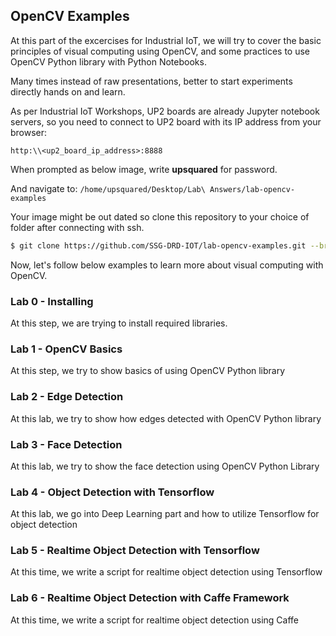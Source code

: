## OpenCV Examples 

At this part of the excercises for Industrial IoT, we will try to cover the basic principles of visual computing using OpenCV, and some practices to use OpenCV Python library with Python Notebooks.

Many times instead of raw presentations, better to start experiments directly hands on and learn.

As per Industrial IoT Workshops, UP2 boards are already Jupyter notebook servers, so you need to connect to UP2 board with its IP address from your browser:
```
http:\\<up2_board_ip_address>:8888
```
When prompted as below image, write **upsquared** for password.

And navigate to: ```/home/upsquared/Desktop/Lab\ Answers/lab-opencv-examples```

Your image might be out dated so clone this repository to your choice of folder after connecting with ssh.

```bash
$ git clone https://github.com/SSG-DRD-IOT/lab-opencv-examples.git --branch milano-workshop
```

Now, let's follow below examples to learn more about visual computing with OpenCV.

### Lab 0 - Installing 

At this step, we are trying to install required libraries.

### Lab 1 - OpenCV Basics

At this step, we try to show basics of using OpenCV Python library

### Lab 2 - Edge Detection

At this lab, we try to show how edges detected with OpenCV Python library

### Lab 3 - Face Detection 

At this lab, we try to show the face detection using OpenCV Python Library

### Lab 4 - Object Detection with Tensorflow

At this lab, we go into Deep Learning part and how to utilize Tensorflow for object detection

### Lab 5 - Realtime Object Detection with Tensorflow

At this time, we write a script for realtime object detection using Tensorflow

### Lab 6 - Realtime Object Detection with Caffe Framework

At this time, we write a script for realtime object detection using Caffe


